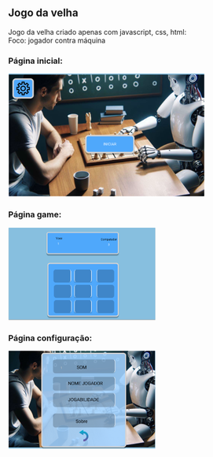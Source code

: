 ## Jogo da velha

Jogo da velha criado apenas com javascript, css, html:  
Foco: jogador contra máquina
 
### Página inicial:

<img display="block" alt="react" width="400" src="https://github.com/Evanilsondejesus/galeria/blob/main/img/jogo_da_velha_inicio.svg" /> 

### Página game:
<img  alt="react" width="300" src="https://github.com/Evanilsondejesus/galeria/blob/main/img/jogo_da-velha_pagina_game.svg" /> 

### Página configuração:
<img  alt="react" width="300" src="https://github.com/Evanilsondejesus/galeria/blob/main/img/jogo_da_velha_pagina_configuracao.svg" /> 
 


   



 
